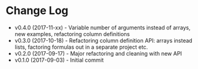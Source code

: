 # Change Log

* v0.4.0 (2017-11-xx) - Variable number of arguments instead of arrays, new examples, refactoring column definitions
* v0.3.0 (2017-10-18) - Refactoring column definition API: arrays instead lists, factoring formulas out in a separate project etc.
* v0.2.0 (2017-09-17) - Major refactoring and cleaning with new API
* v0.1.0 (2017-09-03) - Initial commit
